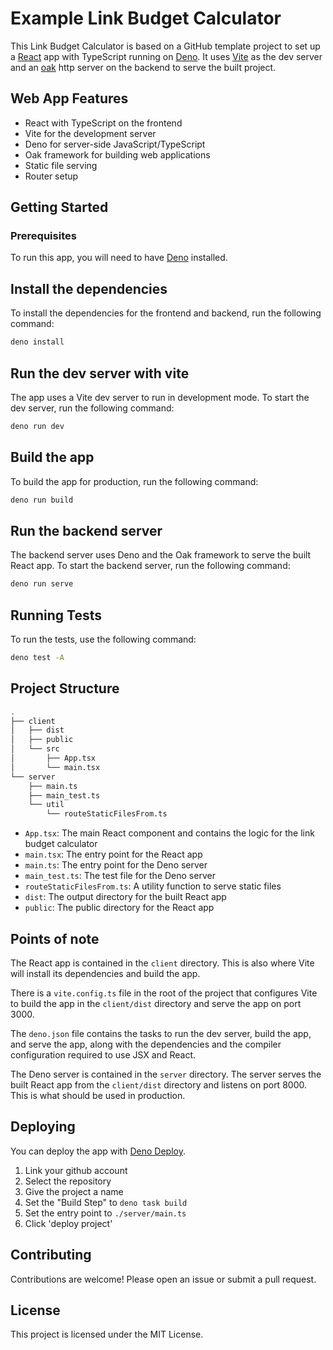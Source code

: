 # Example Link Budget Calculator

This Link Budget Calculator is based on a GitHub template project to set up a [React](https://react.dev/) app
with TypeScript running on [Deno](https://deno.com). It uses
[Vite](https://vite.dev) as the dev server and an [oak](https://jsr.io/@oak/oak)
http server on the backend to serve the built project.

## Web App Features

- React with TypeScript on the frontend
- Vite for the development server
- Deno for server-side JavaScript/TypeScript
- Oak framework for building web applications
- Static file serving
- Router setup

## Getting Started

### Prerequisites

To run this app, you will need to have [Deno](https://docs.deno.com/runtime/)
installed.

## Install the dependencies

To install the dependencies for the frontend and backend, run the following
command:

```sh
deno install
```

## Run the dev server with vite

The app uses a Vite dev server to run in development mode. To start the dev
server, run the following command:

```sh
deno run dev
```

## Build the app

To build the app for production, run the following command:

```sh
deno run build
```

## Run the backend server

The backend server uses Deno and the Oak framework to serve the built React app.
To start the backend server, run the following command:

```sh
deno run serve
```

## Running Tests

To run the tests, use the following command:

```sh
deno test -A
```

## Project Structure

```sh
. 
├── client 
│   ├── dist 
│   ├── public 
│   └── src 
│       ├── App.tsx 
│       └── main.tsx 
└── server 
    ├── main.ts 
    ├── main_test.ts 
    └── util 
        └── routeStaticFilesFrom.ts
```

- `App.tsx`: The main React component and contains the logic for the link budget calculator
- `main.tsx`: The entry point for the React app
- `main.ts`: The entry point for the Deno server
- `main_test.ts`: The test file for the Deno server
- `routeStaticFilesFrom.ts`: A utility function to serve static files
- `dist`: The output directory for the built React app
- `public`: The public directory for the React app

## Points of note

The React app is contained in the `client` directory. This is also where Vite
will install its dependencies and build the app.

There is a `vite.config.ts` file in the root of the project that configures Vite
to build the app in the `client/dist` directory and serve the app on port 3000.

The `deno.json` file contains the tasks to run the dev server, build the app,
and serve the app, along with the dependencies and the compiler configuration
required to use JSX and React.

The Deno server is contained in the `server` directory. The server serves the
built React app from the `client/dist` directory and listens on port 8000. This
is what should be used in production.

## Deploying

You can deploy the app with [Deno Deploy](https://dash.deno.com/new_project).

1. Link your github account
2. Select the repository
3. Give the project a name
4. Set the "Build Step" to `deno task build`
5. Set the entry point to `./server/main.ts`
6. Click 'deploy project'

## Contributing

Contributions are welcome! Please open an issue or submit a pull request.

## License

This project is licensed under the MIT License.
